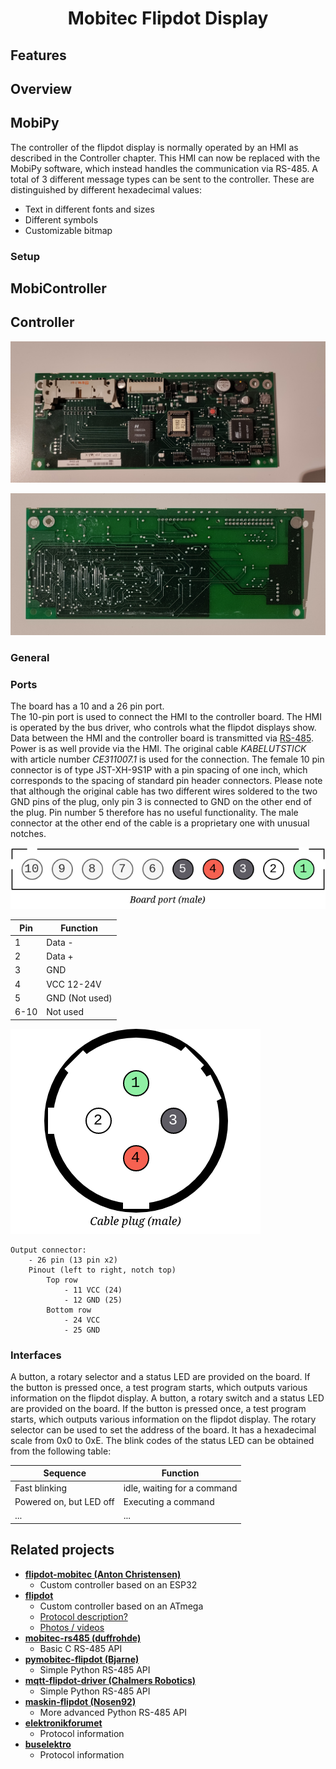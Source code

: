 <h1 align="center">Mobitec Flipdot Display</h1>

## Features

## Overview

## MobiPy

The controller of the flipdot display is normally operated by an HMI as described in the Controller chapter. This HMI can now be replaced with the MobiPy software, which instead handles the communication via RS-485. A total of 3 different message types can be sent to the controller. These are distinguished by different hexadecimal values:

- Text in different fonts and sizes
- Different symbols
- Customizable bitmap

### Setup

## MobiController



## Controller

![controller-front](img/controller-front.jpg)

![controller-back](img/controller-back.jpg)

### General



### Ports

The board has a 10 and a 26 pin port.  
The 10-pin port is used to connect the HMI to the controller board. The HMI is operated by the bus driver, who controls what the flipdot displays show. Data between the HMI and the controller board is transmitted via [RS-485](https://en.wikipedia.org/wiki/RS-485). Power is as well provide via the HMI. The original cable *KABELUTSTICK* with article number *CE311007.1* is used for the connection. The female 10 pin connector is of type JST-XH-9S1P with a pin spacing of one inch, which corresponds to the spacing of standard pin header connectors. Please note that although the original cable has two different wires soldered to the two GND pins of the plug, only pin 3 is connected to GND on the other end of the plug.  Pin number 5 therefore has no useful functionality. The male connector at the other end of the cable is a proprietary one with unusual notches.

![10pin](img/10pin.png)

| Pin  | Function       |
| ---- | -------------- |
| 1    | Data -         |
| 2    | Data +         |
| 3    | GND            |
| 4    | VCC 12-24V     |
| 5    | GND (Not used) |
| 6-10 | Not used       |

![plug](img/cable-plug.png) 



```
Output connector:
	- 26 pin (13 pin x2)
	Pinout (left to right, notch top)
		Top row
			- 11 VCC (24)
			- 12 GND (25)
		Bottom row
			- 24 VCC
			- 25 GND
```



### Interfaces

A button, a rotary selector and a status LED are provided on the board. If the button is pressed once, a test program starts, which outputs various information on the flipdot display. A button, a rotary switch and a status LED are provided on the board. If the button is pressed once, a test program starts, which outputs various information on the flipdot display. The rotary selector can be used to set the address of the board. It has a hexadecimal scale from 0x0 to 0xE. The blink codes of the status LED can be obtained from the following table:

| Sequence                | Function                    |
| ----------------------- | --------------------------- |
| Fast blinking           | idle, waiting for a command |
| Powered on, but LED off | Executing a command         |
| ...                     | ...                         |



## Related projects

- **[flipdot-mobitec (Anton Christensen)](https://github.com/anton-christensen/flipdot-mobitec)**
  - Custom controller based on an ESP32
- **[flipdot](https://github.com/openspaceaarhus/flipdot)**
  - Custom controller based on an ATmega
  - [Protocol description?](https://groups.google.com/g/openspaceaarhus/c/YMDPcS3pnHA) 
  - [Photos / videos](https://www.vagrearg.org/content/dotflipctl)
- **[mobitec-rs485 (duffrohde)](https://github.com/duffrohde/mobitec-rs485)**
  - Basic C RS-485 API
- **[pymobitec-flipdot (Bjarne)](https://github.com/bjarnekvae/pymobitec-flipdot)**
  - Simple Python RS-485 API
- **[mqtt-flipdot-driver (Chalmers Robotics)](https://github.com/ChalmersRobotics/mqtt-flipdot-driver)**
  - Simple Python RS-485 API
- **[maskin-flipdot (Nosen92)](https://github.com/Nosen92/maskin-flipdot)**
  - More advanced Python RS-485 API
- [**elektronikforumet**](https://elektronikforumet.com/forum/viewtopic.php?t=65264)
  - Protocol information
- [**buselektro**](https://www.busselektro.no/tips-og-funksjonsbeskrivelser/mobitec-rs485/)
  - Protocol information